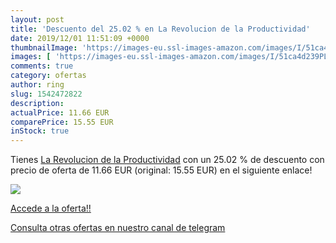 ```yaml
---
layout: post
title: 'Descuento del 25.02 % en La Revolucion de la Productividad'
date: 2019/12/01 11:51:09 +0000
thumbnailImage: 'https://images-eu.ssl-images-amazon.com/images/I/51ca4d239PL._SL200_.jpg'
images: [ 'https://images-eu.ssl-images-amazon.com/images/I/51ca4d239PL._SL200_.jpg' ]
comments: true
category: ofertas
author: ring
slug: 1542472822
description:
actualPrice: 11.66 EUR
comparePrice: 15.55 EUR
inStock: true
---
```


Tienes [La Revolucion de la Productividad](https://www.amazon.com/dp/1542472822/?tag=redken08-20) con un 25.02 % de descuento con precio de oferta de 11.66 EUR (original: 15.55 EUR) en el siguiente enlace!

[![](https://images-eu.ssl-images-amazon.com/images/I/51ca4d239PL._SL200_.jpg)](https://www.amazon.com/dp/1542472822/?tag=redken08-20)

[Accede a la oferta!!](https://www.amazon.com/dp/1542472822/?tag=redken08-20)

[Consulta otras ofertas en nuestro canal de telegram](https://t.me/s/ofertas25)
